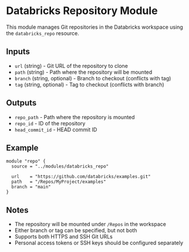 # Databricks Repository Module

This module manages Git repositories in the Databricks workspace using the `databricks_repo` resource.

## Inputs

- `url` (string) - Git URL of the repository to clone
- `path` (string) - Path where the repository will be mounted
- `branch` (string, optional) - Branch to checkout (conflicts with tag)
- `tag` (string, optional) - Tag to checkout (conflicts with branch)

## Outputs

- `repo_path` - Path where the repository is mounted
- `repo_id` - ID of the repository
- `head_commit_id` - HEAD commit ID

## Example

```hcl
module "repo" {
  source = "../modules/databricks_repo"
  
  url    = "https://github.com/databricks/examples.git"
  path   = "/Repos/MyProject/examples"
  branch = "main"
}
```

## Notes

- The repository will be mounted under `/Repos` in the workspace
- Either branch or tag can be specified, but not both
- Supports both HTTPS and SSH Git URLs
- Personal access tokens or SSH keys should be configured separately